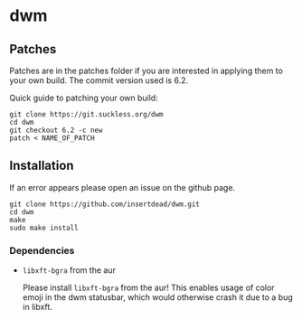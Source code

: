 # dwm

## Patches
Patches are in the patches folder if you are interested in applying them to your
own build. The commit version used is 6.2.

Quick guide to patching your own build:
```
git clone https://git.suckless.org/dwm
cd dwm
git checkout 6.2 -c new
patch < NAME_OF_PATCH
```

## Installation
If an error appears please open an issue on the github page.
```
git clone https://github.com/insertdead/dwm.git
cd dwm
make
sudo make install
```

### Dependencies
* `libxft-bgra` from the aur
  
  Please install `libxft-bgra` from the aur! This enables usage of color emoji
  in the dwm statusbar, which would otherwise crash it due to a bug in libxft.
